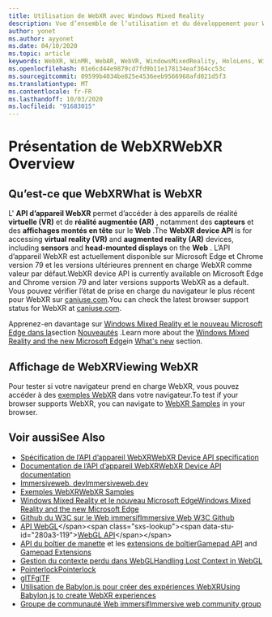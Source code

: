 ```yaml
---
title: Utilisation de WebXR avec Windows Mixed Reality
description: Vue d’ensemble de l’utilisation et du développement pour WebXR dans Windows Mixed Reality
author: yonet
ms.author: ayyonet
ms.date: 04/10/2020
ms.topic: article
keywords: WebXR, WinMR, WebAR, WebVR, WindowsMixedReality, HoloLens, Windows Mixed Reality, Web VR, Web XR, Web Mr, Web AR, 360, 360 Video, 360 vidéos, 360 photo, 360 photos, 360 content, Internet immersif, immersiveweb, IW
ms.openlocfilehash: 01e6cd44e9879cd7fd9b11e178134eaf364cc53c
ms.sourcegitcommit: 09599b4034be825e4536eeb9566968afd021d5f3
ms.translationtype: MT
ms.contentlocale: fr-FR
ms.lasthandoff: 10/03/2020
ms.locfileid: "91683015"
---
```

# <a name="webxr-overview"></a><span data-ttu-id="280a3-104">Présentation de WebXR</span><span class="sxs-lookup"><span data-stu-id="280a3-104">WebXR Overview</span></span>

## <a name="what-is-webxr"></a><span data-ttu-id="280a3-105">Qu’est-ce que WebXR</span><span class="sxs-lookup"><span data-stu-id="280a3-105">What is WebXR</span></span>

<span data-ttu-id="280a3-106">L' **API d’appareil WebXR** permet d’accéder à des appareils de réalité **virtuelle (VR)** et de **réalité augmentée (AR)** , notamment des **capteurs** et des **affichages montés en tête** sur le **Web** .</span><span class="sxs-lookup"><span data-stu-id="280a3-106">The **WebXR device API** is for accessing **virtual reality (VR)** and **augmented reality (AR)** devices, including **sensors** and **head-mounted displays** on the **Web** .</span></span> <span data-ttu-id="280a3-107">L’API d’appareil WebXR est actuellement disponible sur Microsoft Edge et Chrome version 79 et les versions ultérieures prennent en charge WebXR comme valeur par défaut.</span><span class="sxs-lookup"><span data-stu-id="280a3-107">WebXR device API is currently available on Microsoft Edge and Chrome version 79 and later versions supports WebXR as a default.</span></span> <span data-ttu-id="280a3-108">Vous pouvez vérifier l’état de prise en charge du navigateur le plus récent pour WebXR sur [caniuse.com](https://caniuse.com/#search=webxr).</span><span class="sxs-lookup"><span data-stu-id="280a3-108">You can check the latest browser support status for WebXR at [caniuse.com](https://caniuse.com/#search=webxr).</span></span>

<span data-ttu-id="280a3-109">Apprenez-en davantage sur [Windows Mixed Reality et le nouveau Microsoft Edge dans la](https://docs.microsoft.com/windows/mixed-reality/new-microsoft-edge#introducing-the-new-microsoft-edge)section [Nouveautés](https://docs.microsoft.com/windows/mixed-reality/mrtk-porting-guide) .</span><span class="sxs-lookup"><span data-stu-id="280a3-109">Learn more about the [Windows Mixed Reality and the new Microsoft Edge](https://docs.microsoft.com/windows/mixed-reality/new-microsoft-edge#introducing-the-new-microsoft-edge)in [What's new](https://docs.microsoft.com/windows/mixed-reality/mrtk-porting-guide) section.</span></span>

## <a name="viewing-webxr"></a><span data-ttu-id="280a3-110">Affichage de WebXR</span><span class="sxs-lookup"><span data-stu-id="280a3-110">Viewing WebXR</span></span>

<span data-ttu-id="280a3-111">Pour tester si votre navigateur prend en charge WebXR, vous pouvez accéder à des [exemples WebXR](https://immersive-web.github.io/webxr-samples/) dans votre navigateur.</span><span class="sxs-lookup"><span data-stu-id="280a3-111">To test if your browser supports WebXR, you can navigate to [WebXR Samples](https://immersive-web.github.io/webxr-samples/) in your browser.</span></span>

## <a name="see-also"></a><span data-ttu-id="280a3-112">Voir aussi</span><span class="sxs-lookup"><span data-stu-id="280a3-112">See Also</span></span>

* [<span data-ttu-id="280a3-113">Spécification de l’API d’appareil WebXR</span><span class="sxs-lookup"><span data-stu-id="280a3-113">WebXR Device API specification</span></span>](https://immersive-web.github.io/webxr/)
* [<span data-ttu-id="280a3-114">Documentation de l’API d’appareil WebXR</span><span class="sxs-lookup"><span data-stu-id="280a3-114">WebXR Device API documentation</span></span>](https://developer.mozilla.org/en-US/docs/Web/API/WebXR_Device_API)
* [<span data-ttu-id="280a3-115">Immersiveweb. dev</span><span class="sxs-lookup"><span data-stu-id="280a3-115">Immersiveweb.dev</span></span>](https://immersiveweb.dev/)
* [<span data-ttu-id="280a3-116">Exemples WebXR</span><span class="sxs-lookup"><span data-stu-id="280a3-116">WebXR Samples</span></span>](https://immersive-web.github.io/webxr-samples/)
* [<span data-ttu-id="280a3-117">Windows Mixed Reality et le nouveau Microsoft Edge</span><span class="sxs-lookup"><span data-stu-id="280a3-117">Windows Mixed Reality and the new Microsoft Edge</span></span>](https://docs.microsoft.com/windows/mixed-reality/new-microsoft-edge#introducing-the-new-microsoft-edge)
* [<span data-ttu-id="280a3-118">Github du W3C sur le Web immersif</span><span class="sxs-lookup"><span data-stu-id="280a3-118">Immersive Web W3C Github</span></span>](https://github.com/immersive-web)
* <span data-ttu-id="280a3-119">[API WebGL](https://msdn.microsoft.com/library/bg182648(v=vs.85).aspx)</span><span class="sxs-lookup"><span data-stu-id="280a3-119">[WebGL API](https://msdn.microsoft.com/library/bg182648(v=vs.85).aspx)</span></span>
* <span data-ttu-id="280a3-120">[API du boîtier de manette](https://msdn.microsoft.com/library/dn743630(v=vs.85).aspx) et les [extensions de boîtier](https://w3c.github.io/gamepad/extensions.html)</span><span class="sxs-lookup"><span data-stu-id="280a3-120">[Gamepad API](https://msdn.microsoft.com/library/dn743630(v=vs.85).aspx) and [Gamepad Extensions](https://w3c.github.io/gamepad/extensions.html)</span></span>
* [<span data-ttu-id="280a3-121">Gestion du contexte perdu dans WebGL</span><span class="sxs-lookup"><span data-stu-id="280a3-121">Handling Lost Context in WebGL</span></span>](https://www.khronos.org/webgl/wiki/HandlingContextLost)
* [<span data-ttu-id="280a3-122">Pointerlock</span><span class="sxs-lookup"><span data-stu-id="280a3-122">Pointerlock</span></span>](https://www.w3.org/TR/pointerlock/)
* [<span data-ttu-id="280a3-123">glTF</span><span class="sxs-lookup"><span data-stu-id="280a3-123">glTF</span></span>](https://www.khronos.org/gltf)
* [<span data-ttu-id="280a3-124">Utilisation de Babylon.js pour créer des expériences WebXR</span><span class="sxs-lookup"><span data-stu-id="280a3-124">Using Babylon.js to create WebXR experiences</span></span>](https://doc.babylonjs.com/how_to/introduction_to_webxr)
* [<span data-ttu-id="280a3-125">Groupe de communauté Web immersif</span><span class="sxs-lookup"><span data-stu-id="280a3-125">Immersive web community group</span></span>](https://www.w3.org/community/immersive-web/)
